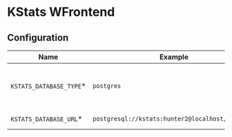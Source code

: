 # KStats WFrontend

## Configuration

| Name                     | Example                                        | Description                                            |
| ------------------------ | ---------------------------------------------- | ------------------------------------------------------ |
|`KSTATS_DATABASE_TYPE`*   |`postgres`                                      | Database driver (only postgres is supported currently) |
|`KSTATS_DATABASE_URL`*    |`postgresql://kstats:hunter2@localhost/statsbot`| Database URL                                           |
